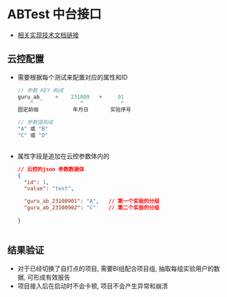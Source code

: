 
# ABTest 中台接口

- [相关实现技术文档链接](https://docs.google.com/document/d/1AG9PLq-dI0plIati2qgVpuD5QchNO2P8phY1GWr8SeQ/edit?pli=1#heading=h.906ruqltpzqz)


## 云控配置
- 需要根据每个测试来配置对应的属性和ID

  ```javascript
  // 参数 KEY 构成
  guru_ab_    +    231009   +     01
      ^               ^            ^
  固定前缀           年月日       实验序号 
  
  // 参数值构成
  "A" 或 "B"
  "C" 或 "D"
   
  ```
  

- 属性字段是追加在云控参数体内的
    ```json
    // 云控的json 参数数据体
    {
      "id": 1,
      "value": "test",
  
      "guru_ab_23100901": "A",   // 第一个实验的分组
      "guru_ab_23100902": "C"    // 第二个实验的分组
      
    }



    ```

## 结果验证

- 对于已经切换了自打点的项目, 需要BI组配合项目组, 抽取每组实验用户的数据, 可形成有效报告
- 项目接入后在启动时不会卡顿, 项目不会产生异常和崩溃





